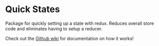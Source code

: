 # Quick States

Package for quickly setting up a state with redux. Reduces overall store code and eliminates having to setup a reducer.

Check out the [Github wiki](https://github.com/CodeWhatThouWilt/quick-states/wiki) for documentation on how it works!
